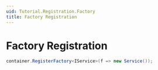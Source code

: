 ```yaml
---
uid: Tutorial.Registration.Factory
title: Factory Registration
---
```


# Factory Registration

```cs
container.RegisterFactory<IService>(f => new Service());
```
